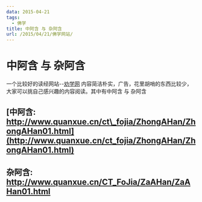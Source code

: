 ```yaml
---
data: 2015-04-21
tags:
  - 佛学
title: 中阿含 与 杂阿含
url: /2015/04/21/佛学网站/
---
```




# 中阿含 与 杂阿含

一个比较好的读经网站--[劝学网](http://www.quanxue.cn/index.htm) 内容简洁朴实，广告，花里胡哨的东西比较少，大家可以挑自己感兴趣的内容阅读。其中有中阿含 与 杂阿含


## [中阿含: http://www.quanxue.cn/ct\_fojia/ZhongAHan/ZhongAHan01.html](http://www.quanxue.cn/ct_fojia/ZhongAHan/ZhongAHan01.html)


## 杂阿含: <http://www.quanxue.cn/CT_FoJia/ZaAHan/ZaAHan01.html>
